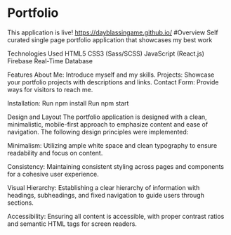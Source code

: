# Portfolio
This application is live! https://dayblassingame.github.io/ 
#Overview
Self curated single page portfolio application that showcases my best work

Technologies Used
HTML5
CSS3 (Sass/SCSS)
JavaScript (React.js)
Firebase Real-Time Database

Features
About Me: Introduce myself and my skills.
Projects: Showcase your portfolio projects with descriptions and links.
Contact Form: Provide ways for visitors to reach me.

Installation:
Run npm install
Run npm start

Design and Layout
The portfolio application is designed with a clean, minimalistic, mobile-first approach to emphasize content and ease of navigation. The following design principles were implemented:

Minimalism: Utilizing ample white space and clean typography to ensure readability and focus on content.

Consistency: Maintaining consistent styling across pages and components for a cohesive user experience.

Visual Hierarchy: Establishing a clear hierarchy of information with headings, subheadings, and fixed navigation to guide users through sections.

Accessibility: Ensuring all content is accessible, with proper contrast ratios and semantic HTML tags for screen readers.
